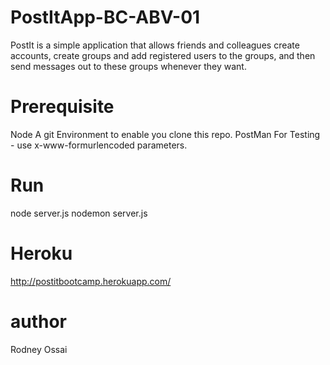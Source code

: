 # PostItApp-BC-ABV-01
PostIt is a simple application that allows friends and colleagues create accounts, create groups and add registered users to the groups, and then send messages out to these groups whenever they want.
# Prerequisite
Node
A git  Environment to enable you clone this repo.
PostMan For Testing - use x-www-formurlencoded parameters.
# Run
node server.js
nodemon server.js
# Heroku
http://postitbootcamp.herokuapp.com/
# author
Rodney Ossai
